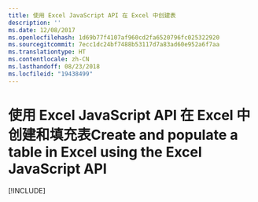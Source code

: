 ```yaml
---
title: 使用 Excel JavaScript API 在 Excel 中创建表
description: ''
ms.date: 12/08/2017
ms.openlocfilehash: 1d69b77f4107af960cd2fa6520796fc025322920
ms.sourcegitcommit: 7ecc1dc24bf7488b53117d7a83ad60e952a6f7aa
ms.translationtype: HT
ms.contentlocale: zh-CN
ms.lasthandoff: 08/23/2018
ms.locfileid: "19438499"
---
```

# <a name="create-and-populate-a-table-in-excel-using-the-excel-javascript-api"></a><span data-ttu-id="cb356-102">使用 Excel JavaScript API 在 Excel 中创建和填充表</span><span class="sxs-lookup"><span data-stu-id="cb356-102">Create and populate a table in Excel using the Excel JavaScript API</span></span>

[!INCLUDE[](../includes/excel-tutorial-create-table.md)]